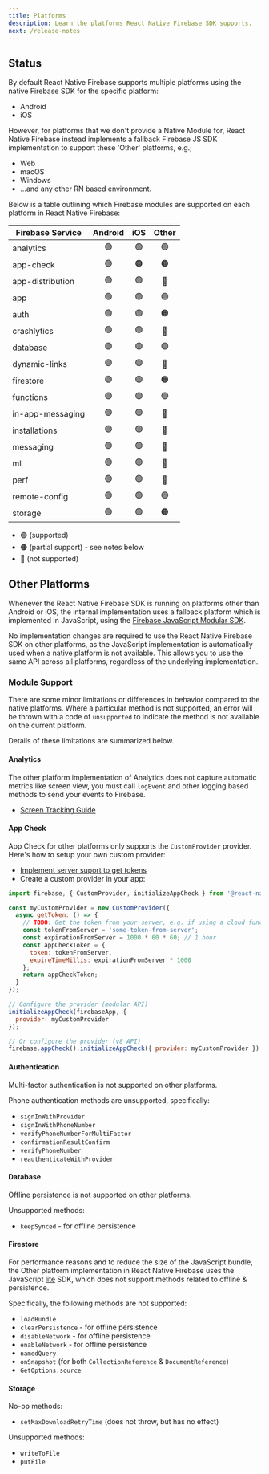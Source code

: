 ```yaml
---
title: Platforms
description: Learn the platforms React Native Firebase SDK supports.
next: /release-notes
---
```


## Status

By default React Native Firebase supports multiple platforms using the native Firebase SDK for the specific platform:

- Android
- iOS

However, for platforms that we don't provide a Native Module for, React Native Firebase instead implements a fallback Firebase JS SDK implementation to support
these 'Other' platforms, e.g.;

- Web
- macOS
- Windows
- ...and any other RN based environment.

Below is a table outlining which Firebase modules are supported on each platform in React Native Firebase:

| Firebase Service | Android | iOS | Other |
| ---------------- | :-----: | :-: | :---: |
| analytics        |   🟢    | 🟢  |  🟢   |
| app-check        |   🟢    | 🟠  |  🟠   |
| app-distribution |   🟢    | 🟢  |  🔴   |
| app              |   🟢    | 🟢  |  🟢   |
| auth             |   🟢    | 🟢  |  🟠   |
| crashlytics      |   🟢    | 🟢  |  🔴   |
| database         |   🟢    | 🟢  |  🟢   |
| dynamic-links    |   🟢    | 🟢  |  🔴   |
| firestore        |   🟢    | 🟢  |  🟠   |
| functions        |   🟢    | 🟢  |  🟢   |
| in-app-messaging |   🟢    | 🟢  |  🔴   |
| installations    |   🟢    | 🟢  |  🔴   |
| messaging        |   🟢    | 🟢  |  🔴   |
| ml               |   🟢    | 🟢  |  🔴   |
| perf             |   🟢    | 🟢  |  🔴   |
| remote-config    |   🟢    | 🟢  |  🟢   |
| storage          |   🟢    | 🟢  |  🟠   |

- 🟢 (supported)
- 🟠 (partial support) - see notes below
- 🔴 (not supported)

## Other Platforms

Whenever the React Native Firebase SDK is running on platforms other than Android or iOS, the internal implementation uses a fallback platform which is implemented in JavaScript, using the [Firebase JavaScript Modular SDK](https://firebase.google.com/docs/reference/js).

No implementation changes are required to use the React Native Firebase SDK on other platforms, as the JavaScript implementation is automatically used when a native platform is not available. This allows you to use the same API across all platforms, regardless of the underlying implementation.

### Module Support

There are some minor limitations or differences in behavior compared to the native platforms. Where a particular method is not supported, an error will be thrown with a code of `unsupported` to indicate the method is not available on the current platform.

Details of these limitations are summarized below.

#### Analytics

The other platform implementation of Analytics does not capture automatic metrics like screen view, you must call `logEvent` and other logging based methods to send your events to Firebase.

- [Screen Tracking Guide](/analytics/screen-tracking)

#### App Check

App Check for other platforms only supports the `CustomProvider` provider. Here's how to setup your own custom provider:

- [Implement server suport to get tokens](https://firebase.google.com/docs/app-check/custom-provider)
- Create a custom provider in your app:

```js
import firebase, { CustomProvider, initializeAppCheck } from '@react-native-firebase/app-check';

const myCustomProvider = new CustomProvider({
  async getToken: () => {
    // TODO: Get the token from your server, e.g. if using a cloud function call the function.
    const tokenFromServer = 'some-token-from-server';
    const expirationFromServer = 1000 * 60 * 60; // 1 hour
    const appCheckToken = {
      token: tokenFromServer,
      expireTimeMillis: expirationFromServer * 1000
    };
    return appCheckToken;
  }
});

// Configure the provider (modular API)
initializeAppCheck(firebaseApp, {
  provider: myCustomProvider
});

// Or configure the provider (v8 API)
firebase.appCheck().initializeAppCheck({ provider: myCustomProvider });
```

#### Authentication

Multi-factor authentication is not supported on other platforms.

Phone authentication methods are unsupported, specifically:

- `signInWithProvider`
- `signInWithPhoneNumber`
- `verifyPhoneNumberForMultiFactor`
- `confirmationResultConfirm`
- `verifyPhoneNumber`
- `reauthenticateWithProvider`

#### Database

Offline persistence is not supported on other platforms.

Unsupported methods:

- `keepSynced` - for offline persistence

#### Firestore

For performance reasons and to reduce the size of the JavaScript bundle, the Other platform implementation in
React Native Firebase uses the JavaScript [lite](https://firebase.google.com/docs/reference/js/firestore_lite) SDK,
which does not support methods related to offline & persistence.

Specifically, the following methods are not supported:

- `loadBundle`
- `clearPersistence` - for offline persistence
- `disableNetwork` - for offline persistence
- `enableNetwork` - for offline persistence
- `namedQuery`
- `onSnapshot` (for both `CollectionReference` & `DocumentReference`)
- `GetOptions.source`

#### Storage

No-op methods:

- `setMaxDownloadRetryTime` (does not throw, but has no effect)

Unsupported methods:

- `writeToFile`
- `putFile`
